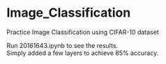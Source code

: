 # Image_Classification
Practice Image Classification using CIFAR-10 dataset

Run 20161643.ipynb to see the results.<br>
Simply added a few layers to achieve 85% accuracy.
